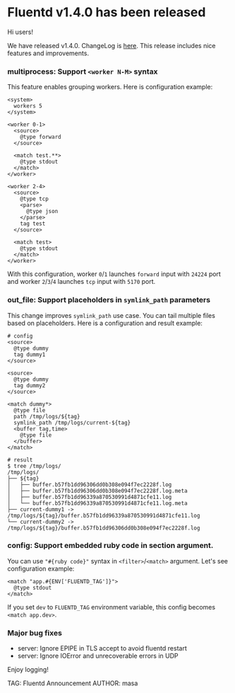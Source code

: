 # Fluentd v1.4.0 has been released

Hi users!

We have released v1.4.0. ChangeLog is [here](https://github.com/fluent/fluentd/blob/master/CHANGELOG.md).
This release includes nice features and improvements.

### multiprocess: Support `<worker N-M>` syntax

This feature enables grouping workers. Here is configuration example:

    <system>
      workers 5
    </system>
    
    <worker 0-1>
      <source>
        @type forward
      </source>
    
      <match test.**>
        @type stdout
      </match>
    </worker>
    
    <worker 2-4>
      <source>
        @type tcp
        <parse>
          @type json
        </parse>
        tag test
      </source>
    
      <match test>
        @type stdout
      </match>
    </worker>

With this configuration, worker `0`/`1` launches `forward` input with `24224` port and
worker `2`/`3`/`4` launches `tcp` input with `5170` port.

### out\_file: Support placeholders in `symlink_path` parameters

This change improves `symlink_path` use case. You can tail multiple files based on placeholders.
Here is a configuration and result example:

    # config
    <source>
      @type dummy
      tag dummy1
    </source>
    
    <source>
      @type dummy
      tag dummy2
    </source>
    
    <match dummy*>
      @type file
      path /tmp/logs/${tag}
      symlink_path /tmp/logs/current-${tag}
      <buffer tag,time>
        @type file
      </buffer>
    </match>

    # result
    $ tree /tmp/logs/
    /tmp/logs/
    ├── ${tag}
    │   ├── buffer.b57fb1dd96306dd0b308e094f7ec2228f.log
    │   ├── buffer.b57fb1dd96306dd0b308e094f7ec2228f.log.meta
    │   ├── buffer.b57fb1dd96339a870530991d4871cfe11.log
    │   └── buffer.b57fb1dd96339a870530991d4871cfe11.log.meta
    ├── current-dummy1 -> /tmp/logs/${tag}/buffer.b57fb1dd96339a870530991d4871cfe11.log
    └── current-dummy2 -> /tmp/logs/${tag}/buffer.b57fb1dd96306dd0b308e094f7ec2228f.log


### config: Support embedded ruby code in section argument.

You can use `"#{ruby code}"` syntax in `<filter>`/`<match>` argument.
Let's see configuration example:

    <match "app.#{ENV['FLUENTD_TAG']}">
      @type stdout
    </match>

If you set `dev` to `FLUENTD_TAG` environment variable, this config becomes `<match app.dev>`.
    
### Major bug fixes

* server: Ignore EPIPE in TLS accept to avoid fluentd restart
* server: Ignore IOError and unrecoverable errors in UDP

Enjoy logging!


TAG: Fluentd Announcement
AUTHOR: masa
